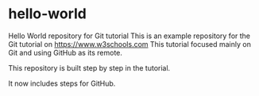 # hello-world
Hello World repository for Git tutorial
This is an example repository for the Git tutorial on https://www.w3schools.com
This tutorial focused mainly on Git and using GitHub as its remote.

This repository is built step by step in the tutorial.

It now includes steps for GitHub.
